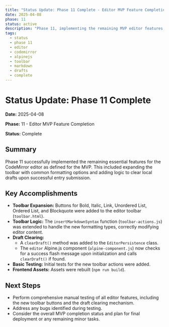 ```yaml
---
title: "Status Update: Phase 11 Complete - Editor MVP Feature Completion"
date: 2025-04-08
phase: 11
status: active
description: "Phase 11, implementing the remaining MVP editor features, is complete. Toolbar buttons for common Markdown formatting were added, and draft clearing on successful submission was implemented."
tags:
  - status
  - phase 11
  - editor
  - codemirror
  - alpinejs
  - toolbar
  - markdown
  - drafts
  - complete
---
```


# Status Update: Phase 11 Complete

**Date:** 2025-04-08

**Phase:** 11 - Editor MVP Feature Completion

**Status:** Complete

## Summary

Phase 11 successfully implemented the remaining essential features for the CodeMirror editor as defined for the MVP. This included expanding the toolbar with common formatting options and adding logic to clear local drafts upon successful entry submission.

## Key Accomplishments

*   **Toolbar Expansion:** Buttons for Bold, Italic, Link, Unordered List, Ordered List, and Blockquote were added to the editor toolbar (`toolbar.html`).
*   **Toolbar Logic:** The `insertMarkdownSyntax` function (`toolbar-actions.js`) was extended to handle the new formatting types, correctly modifying editor content.
*   **Draft Clearing:**
    *   A `clearDraft()` method was added to the `EditorPersistence` class.
    *   The `editor` Alpine.js component (`alpine-component.js`) now checks for a success flash message upon initialization and calls `clearDraft()` if found.
*   **Basic Testing:** Initial tests for the new toolbar actions were added.
*   **Frontend Assets:** Assets were rebuilt (`npm run build`).

## Next Steps

*   Perform comprehensive manual testing of all editor features, including the new toolbar buttons and the draft clearing mechanism.
*   Address any bugs identified during testing.
*   Consider the overall MVP completion status and plan for final deployment or any remaining minor tasks.